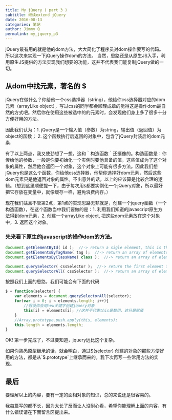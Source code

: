 ```yaml
---
title: My jQuery ( part 3 )
subtitle: 继续extend jQuery
date: 2016-08-13
categories: 笔记
author: Jimmy Q
permalink: my_jquery_p3
---
```

jQuery最有用的就是他的dom方法，大大简化了程序员对dom操作要写的代码。所以这次来实现一下jQuery操作dom的方法。
当然，思路还是从原生JS入手，利用原生JS提供的方法实现我们想要的功能，这并不代表我们能复制jQuery做的一切。

## 从dom中找元素，著名的 $

jQuery在做什么？你给他一个css选择器（string），他给你css选择器对应的dom元素（arrayLike object），写过css的同学都会顺理成章的觉得这是操作dom最自然的方式吧。然后你在使用这些被选中的的元素时，会发现他们身上多了很多十分方便好用的方法。

因此我们认为：1. jQuery是一个输入值（参数）为string，输出值（返回值）为object的函数； 2. 这个函数执行后返回的对象中，包含了jQuery封装后的dom元素.

有了以上两点，我又使劲想了一想，这和｀构造函数｀还挺像的。构造函数是：你传给他的参数，一般是你要初始化一个实例时要他具备的值，这些值成为了这个对象的属性，然后他会返回一个对象，这个对象上可能有很多方法。因此我们想jQuery也是这么个函数，你给他css选择器，他帮你选择好dom元素，然后这些dom元素只是他返回对象的属性。不出意外的话，以上的应该算是比较合理的逻辑。（想到这里顺便提一下，由于每次用`$`都要实例化一个jQuery对象，所以最好把它存放在变量中，就像缓存一样，避免浪费内存。）

现在我们姑且不管第2点，第1点的实现思路无非就是，创建一个jquery函数（一个构造函数），在这个函数当中我们要做的是：1. 利用我们知道的javascript原生方法得到dom元素，2. 创建一个arrayLike object, 把这些dom元素放在这个对象中，3. 返回这个对象。

### 先来看下原生的javascript的操作dom的方法。

```javascript
document.getElementById( id );  //-> return a sigle element, this is the fastest
document.getElementsByTagName( tag );  //-> return an array of elements
document.getElementsByClassName( class );  //-> return an array of elements

document.querySelector( cssSelector );  //-> return the first element that matches the selector
document.querySelectorAll( cssSelector );  //-> return an array of elements matches the cssSelector
```

按照我们上面的思路，我们可能会有下面的代码

```javascript
$ = function(selector) {
    var elements = document.querySelectorAll(selector);
    for(var i = 0; i < elements.length; i++){
        //假设你会用new关键字创建jquery对象
        this[i] = elements[i]; //这并不代表this是数组，这只是赋值
    }
    //Array.prototype.push.apply(this, elements);
    this.length = elements.length;
}
```
OK! 第一步完成了，不过要知道，jquery远比这个复杂。

如果你熟悉原型继承的话，就会明白，通过$(selector) 创建的对象的那些方便好用的方法，都是从`$.prototype`上继承而来的。我下次再写一些常用方法的实现。

## 最后

要理解以上的内容，要有一定的面相对象的知识，总的来说还是很容易的。

我每篇写的都不长，因为太长了反而让人没耐心看，希望你能理解上面的内容，有什么错误请在下面留言区提出来。